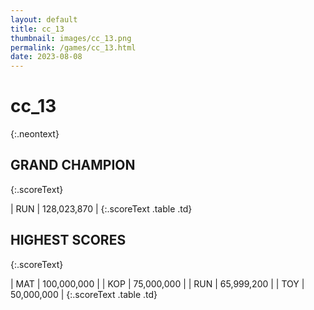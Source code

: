 ```yaml
---
layout: default
title: cc_13
thumbnail: images/cc_13.png
permalink: /games/cc_13.html
date: 2023-08-08
---
```


# cc_13 
{:.neontext}

## GRAND CHAMPION
{:.scoreText}

| RUN | 128,023,870 | 
{:.scoreText .table .td}

## HIGHEST SCORES
{:.scoreText}

| MAT | 100,000,000 | 
| KOP | 75,000,000 | 
| RUN | 65,999,200 | 
| TOY | 50,000,000 | 
{:.scoreText .table .td}
